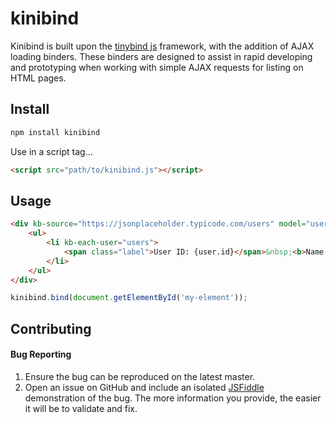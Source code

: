 # kinibind

Kinibind is built upon the [tinybind js](http://blikblum.github.io/tinybind/) framework, with the addition of AJAX loading binders.
These binders are designed to assist in rapid developing and prototyping when working with simple AJAX requests for listing on HTML pages.


## Install

```bash
npm install kinibind
```

Use in a script tag...

```html
<script src="path/to/kinibind.js"></script>
```

## Usage

```html
<div kb-source="https://jsonplaceholder.typicode.com/users" model="users">
    <ul>
        <li kb-each-user="users">
            <span class="label">User ID: {user.id}</span>&nbsp;<b>Name: </b>{user.name}
        </li>
    </ul>
</div>
```

```javascript
kinibind.bind(document.getElementById('my-element'));
```

## Contributing

#### Bug Reporting

1. Ensure the bug can be reproduced on the latest master.
2. Open an issue on GitHub and include an isolated [JSFiddle](http://jsfiddle.net/) demonstration of the bug. The more information you provide, the easier it will be to validate and fix.
